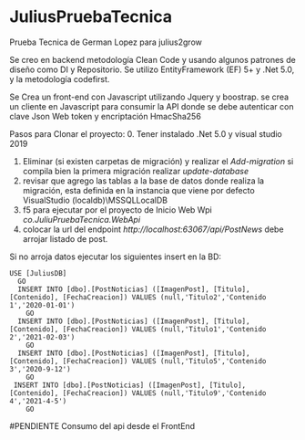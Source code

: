 # JuliusPruebaTecnica
Prueba Tecnica de German Lopez para julius2grow

Se creo en backend metodología Clean Code y usando algunos patrones de diseño como DI y Repositorio. Se utilizo EntityFramework (EF) 5+ y .Net 5.0, y la metodología 
codefirst.

Se Crea un front-end con Javascript utilizando Jquery y boostrap. se crea un cliente en Javascript para consumir la API donde se debe autenticar con clave Json Web token 
y encriptación HmacSha256

Pasos para Clonar el proyecto:
0. Tener instalado .Net 5.0 y visual studio 2019
1. Eliminar (si existen carpetas de migración) y realizar el *Add-migration*
  si compila bien la primera migración realizar *update-database*
2. revisar que agrego las tablas a la base de datos donde realiza la migración, esta definida en la instancia que viene por defecto VisualStudio
   (localdb)\\MSSQLLocalDB
3. f5 para ejecutar por el proyecto de Inicio Web Wpi *co.JuliuPruebaTecnica.WebApi*
4. colocar la url del endpoint *http://localhost:63067/api/PostNews* debe arrojar listado de post.

Si no arroja datos ejecutar los siguientes insert en la BD:

    USE [JuliusDB]
      GO
      INSERT INTO [dbo].[PostNoticias] ([ImagenPost], [Titulo], [Contenido], [FechaCreacion]) VALUES (null,'Titulo2','Contenido 1','2020-01-01')
        GO
      INSERT INTO [dbo].[PostNoticias] ([ImagenPost], [Titulo], [Contenido], [FechaCreacion]) VALUES (null,'Titulo1','Contenido 2','2021-02-03')
        GO
      INSERT INTO [dbo].[PostNoticias] ([ImagenPost], [Titulo], [Contenido], [FechaCreacion]) VALUES (null,'Titulo5','Contenido 3','2020-9-12')
        GO
     INSERT INTO [dbo].[PostNoticias] ([ImagenPost], [Titulo], [Contenido], [FechaCreacion]) VALUES (null,'Titulo9','Contenido 4','2021-4-5')
        GO
#PENDIENTE
Consumo del api desde el FrontEnd
